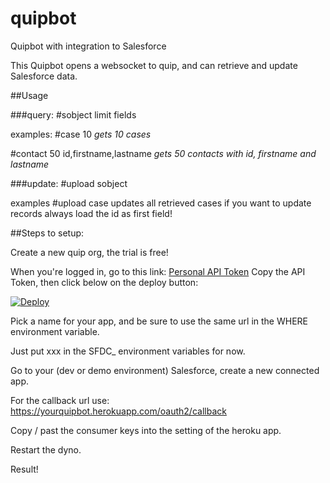 # quipbot
Quipbot with integration to Salesforce

This Quipbot opens a websocket to quip, and can retrieve and update Salesforce data.


##Usage

###query:
\#sobject limit fields

examples:
\#case 10
*gets 10 cases*

\#contact 50 id,firstname,lastname
*gets 50 contacts with id, firstname and lastname*

###update:
\#upload sobject

examples
\#upload case
updates all retrieved cases
if you want to update records always load the id as first field!

##Steps to setup:

Create a new quip org, the trial is free!

When you're logged in, go to this link: <a href="https://quip.com/api/personal-token" target="new">Personal API Token</a>
Copy the API Token, then click below on the deploy button:


[![Deploy](https://www.herokucdn.com/deploy/button.svg)](https://heroku.com/deploy)

Pick a name for your app, and be sure to use the same url in the WHERE environment variable.

Just put xxx in the SFDC_ environment variables for now.

Go to your (dev or demo environment) Salesforce, create a new connected app.

For the callback url use: https://yourquipbot.herokuapp.com/oauth2/callback

Copy / past the consumer keys into the setting of the heroku app.

Restart the dyno.





Result!
